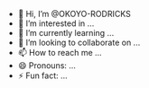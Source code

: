 - 👋 Hi, I’m @OKOYO-RODRICKS
- 👀 I’m interested in ...
- 🌱 I’m currently learning ...
- 💞️ I’m looking to collaborate on ...
- 📫 How to reach me ...
- 😄 Pronouns: ...
- ⚡ Fun fact: ...

<!---
OKOYO-RODRICKS/OKOYO-RODRICKS is a ✨ special ✨ repository because its `README.md` (this file) appears on your GitHub profile.
You can click the Preview link to take a look at your changes.
--->
